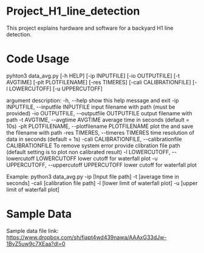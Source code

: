 # Project_H1_line_detection
This project explains hardware and software for a backyard H1 line detection.

# Code Usage
pyhton3 data_avg.py [-h HELP] [-ip INPUTFILE] [-io OUTPUTFILE] [-t AVGTIME]
                   [-plt PLOTFILENAME] [-res TIMERES] [-cali CALIBRATIONFILE]
                   [-l LOWERCUTOFF] [-u UPPERCUTOFF]
                   
argument description:
  -h, --help            show this help message and exit
  -ip INPUTFILE, --inputfile INPUTFILE
                        input filename with path (must be provided)
  -io OUTPUTFILE, --outputfile OUTPUTFILE
                        output filename with path
  -t AVGTIME, --avgtime AVGTIME
                        average time in seconds (default = 10s)
  -plt PLOTFILENAME, --plotfilename PLOTFILENAME
                        plot the and save the filename with path
  -res TIMERES, --timeres TIMERES
                        time resolution of data in seconds (default = 1s)
  -cali CALIBRATIONFILE, --calibrationfile CALIBRATIONFILE
                        To remove system error provide clibration file path
                        (default setting is to plot non calibrated result)
  -l LOWERCUTOFF, --lowercutoff LOWERCUTOFF
                        lower cutoff for waterfall plot
  -u UPPERCUTOFF, --uppercutoff UPPERCUTOFF
                        lower cutoff for waterfall plot


Example:
python3 data_avg.py -ip [Input file path] -t [average time in seconds] -cali [calibration file path] -l [lower limit of waterfall plot] -u [upper limit of waterfall plot]


# Sample Data
Sample data file link: https://www.dropbox.com/sh/fiapt4wd439nawa/AAAxG33dJw-1ByZ5uw9c7XEaa?dl=0
